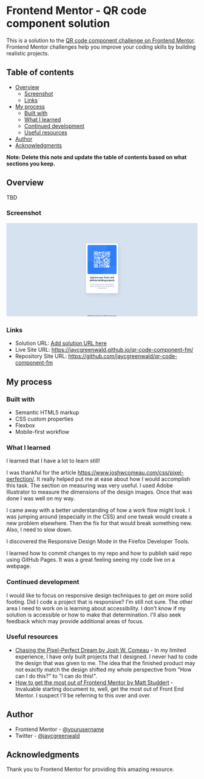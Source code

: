 # Frontend Mentor - QR code component solution

This is a solution to the [QR code component challenge on Frontend Mentor](https://www.frontendmentor.io/challenges/qr-code-component-iux_sIO_H). Frontend Mentor challenges help you improve your coding skills by building realistic projects. 

## Table of contents

- [Overview](#overview)
  - [Screenshot](#screenshot)
  - [Links](#links)
- [My process](#my-process)
  - [Built with](#built-with)
  - [What I learned](#what-i-learned)
  - [Continued development](#continued-development)
  - [Useful resources](#useful-resources)
- [Author](#author)
- [Acknowledgments](#acknowledgments)

**Note: Delete this note and update the table of contents based on what sections you keep.**

## Overview

TBD

### Screenshot

![](./screenshot.png)

### Links

- Solution URL: [Add solution URL here](https://your-solution-url.com)
- Live Site URL: https://jaycgreenwald.github.io/qr-code-component-fm/
- Repository Site URL: https://github.com/jaycgreenwald/qr-code-component-fm

## My process

### Built with

- Semantic HTML5 markup
- CSS custom properties
- Flexbox
- Mobile-first workflow

### What I learned

I learned that I have a lot to learn still! 

I was thankful for the article https://www.joshwcomeau.com/css/pixel-perfection/. It really helped put me at ease about how I would accomplish this task. The section on measuring was very useful. I used Adobe Illustrator to measure the dimensions of the design images. Once that was done I was well on my way.

I came away with a better understanding of how a work flow might look. I was jumping around (especially in the CSS) and one tweak would create a new problem elsewhere. Then the fix for that would break something new. Also, I need to slow down. 

I discovered the Responsive Design Mode in the Firefox Developer Tools. 

I learned how to commit changes to my repo and how to publish said repo using GitHub Pages. It was a great feeling seeing my code live on a webpage.

### Continued development

I would like to focus on responsive design techniques to get on more solid footing. Did I code a project that is responsive? I'm still not sure. The other area I need to work on is learning about accessibility. I don't know if my solution is accessible or how to make that determination. I'll also seek feedback which may provide additional areas of focus.

### Useful resources

- [Chasing the Pixel-Perfect Dream by Josh W. Comeau](https://www.joshwcomeau.com/css/pixel-perfection/) - In my limited experience, I have only built projects that I designed. I never had to code the design that was given to me. The idea that the finished product may not exactly match the design shifted my whole perspective from "How can I do this?" to "I can do this!". 
- [How to get the most out of Frontend Mentor by Matt Studdert](https://medium.com/frontend-mentor/how-to-get-the-most-out-of-frontend-mentor-bdd6fdc25cb8) - Invaluable starting document to, well, get the most out of Front End Mentor. I suspect I'll be referring to this over and over.

## Author

- Frontend Mentor - [@yourusername](https://www.frontendmentor.io/profile/yourusername)
- Twitter - [@jaycgreenwald](https://www.twitter.com/jaycgreenwald)

## Acknowledgments

Thank you to Frontend Mentor for providing this amazing resource.